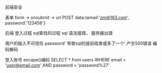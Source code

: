 前端安全

表单
form -> onsubmit -> url
POST data:{email:'zm@163.com', password:'123456'}

后端 登入过程 sql查找的过程
sql 语法报错， 服务器出错

用户的输入不可信任
password' 导致sql的提前结束或多了一个' 产生500错误 编码解码

登入账号
escape()编码
SELECT * from users
    WHERE email = 'user@email.com'
    AND password = 'password%27'